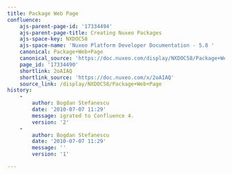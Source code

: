 ```yaml
---
title: Package Web Page
confluence:
    ajs-parent-page-id: '17334494'
    ajs-parent-page-title: Creating Nuxeo Packages
    ajs-space-key: NXDOC58
    ajs-space-name: 'Nuxeo Platform Developer Documentation - 5.8 '
    canonical: Package+Web+Page
    canonical_source: 'https://doc.nuxeo.com/display/NXDOC58/Package+Web+Page'
    page_id: '17334490'
    shortlink: 2oAIAQ
    shortlink_source: 'https://doc.nuxeo.com/x/2oAIAQ'
    source_link: /display/NXDOC58/Package+Web+Page
history:
    - 
        author: Bogdan Stefanescu
        date: '2010-07-07 11:29'
        message: igrated to Confluence 4.
        version: '2'
    - 
        author: Bogdan Stefanescu
        date: '2010-07-07 11:29'
        message: ''
        version: '1'

---
```


